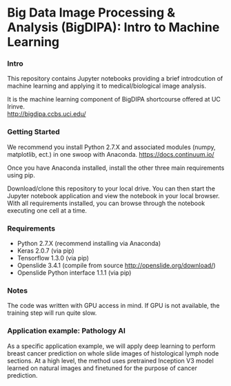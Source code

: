 
# Big Data Image Processing & Analysis (BigDIPA): Intro to Machine Learning #

### Intro 
This repository contains Jupyter notebooks providing a brief introdcution of machine learning and applying it to medical/biological image analysis. 

It is the machine learning component of BigDIPA shortcourse offered at UC Irinve.  
http://bigdipa.ccbs.uci.edu/

### Getting Started

We recommend you install Python 2.7.X and associated modules (numpy, matplotlib, ect.) in one swoop with Anaconda. https://docs.continuum.io/

Once you have Anaconda installed, install the other three main requirements using pip.

Download/clone this repository to your local drive. You can then start the Jupyter notebook application and view the notebook in your local browser.  With all requirements installed, you can browse through the notebook executing one cell at a time.


### Requirements ###

* Python 2.7.X (recommend installing via Anaconda)
* Keras 2.0.7 (via pip)
* Tensorflow 1.3.0 (via pip)
* Openslide 3.4.1 (compile from source http://openslide.org/download/)
* Openslide Python interface 1.1.1 (via pip)


### Notes ###

The code was written with GPU access in mind. If GPU is not available, the training step will run quite slow.



### Application example: Pathology AI ###

As a specific application example, we will apply deep learning to perform breast cancer prediction on whole slide images of histological lymph node sections. At a high level, the method uses pretrained Inception V3 model learned on natural images and finetuned for the purpose of cancer prediction.
